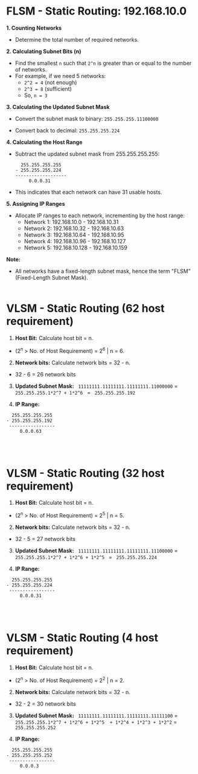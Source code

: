 # FLSM - Static Routing: 192.168.10.0

**1. Counting Networks**

- Determine the total number of required networks.

**2. Calculating Subnet Bits (n)**

- Find the smallest `n` such that `2^n` is greater than or equal to the number of networks.
- For example, if we need 5 networks:
  - `2^2 = 4` (not enough)
  - `2^3 = 8` (sufficient)
  - So, `n = 3`

**3. Calculating the Updated Subnet Mask**

- Convert the subnet mask to binary:
     `255.255.255.11100000`
- Convert back to decimal:
     `255.255.255.224`

**4. Calculating the Host Range**

- Subtract the updated subnet mask from 255.255.255.255:

     ```
       255.255.255.255
   - 255.255.255.224
     -------------------
          0.0.0.31
     ```

- This indicates that each network can have 31 usable hosts.

**5. Assigning IP Ranges**

- Allocate IP ranges to each network, incrementing by the host range:
  - Network 1: 192.168.10.0 - 192.168.10.31
  - Network 2: 192.168.10.32 - 192.168.10.63
  - Network 3: 192.168.10.64 - 192.168.10.95
  - Network 4: 192.168.10.96 - 192.168.10.127
  - Network 5: 192.168.10.128 - 192.168.10.159

**Note:**

- All networks have a fixed-length subnet mask, hence the term "FLSM" (Fixed-Length Subnet Mask).
<br><br>

# VLSM - Static Routing (62 host requirement)

1. **Host Bit:** Calculate host bit = n.
- (2<sup>n</sup> > No. of Host Requirement) = 2<sup>6</sup> | n = 6.

2. **Network bits:** Calculate network bits = 32 - n.
- 32 - 6 = 26 network bits

3. **Updated Subnet Mask:** ``` 11111111.11111111.11111111.11000000``` = ```255.255.255.1*2^7 + 1*2^6 ``` = ``` 255.255.255.192```

4. **IP Range:**

```
  255.255.255.255
- 255.255.255.192
 -----------------
     0.0.0.63
```
<br><br>

# VLSM - Static Routing (32 host requirement)

1. **Host Bit:** Calculate host bit = n.
- (2<sup>n</sup> > No. of Host Requirement) = 2<sup>5</sup> | n = 5.

2. **Network bits:** Calculate network bits = 32 - n.
- 32 - 5 = 27 network bits

3. **Updated Subnet Mask:** ``` 11111111.11111111.11111111.11100000``` = ```255.255.255.1*2^7 + 1*2^6 + 1*2^5 ``` = ``` 255.255.255.224```

4. **IP Range:**

```
  255.255.255.255
- 255.255.255.224
 -----------------
     0.0.0.31
```
<br><br>

# VLSM - Static Routing (4 host requirement)

1. **Host Bit:** Calculate host bit = n.
- (2<sup>n</sup> > No. of Host Requirement) = 2<sup>2</sup> | n = 2.

2. **Network bits:** Calculate network bits = 32 - n.
- 32 - 2 = 30 network bits

3. **Updated Subnet Mask:** ``` 11111111.11111111.11111111.11111100``` = ```255.255.255.1*2^7 + 1*2^6 + 1*2^5  + 1*2^4 + 1*2^3 + 1*2^2``` = ``` 255.255.255.252```

4. **IP Range:**

```
  255.255.255.255
- 255.255.255.252
 -----------------
     0.0.0.3
```